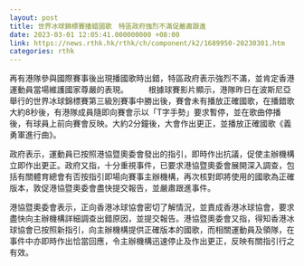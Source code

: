 ```yaml
---
layout: post
title: 世界冰球錦標賽播錯國歌　特區政府強烈不滿促嚴肅跟進
date: 2023-03-01 12:05:41.000000000 +08:00
link: https://news.rthk.hk/rthk/ch/component/k2/1689950-20230301.htm
categories: rthk
---
```


再有港隊參與國際賽事後出現播國歌時出錯，特區政府表示強烈不滿，並肯定香港運動員當場維護國家尊嚴的表現。
　　 
根據球賽影片顯示，港隊昨日在波斯尼亞舉行的世界冰球錦標賽第三級別賽事中勝出後，賽會未有播放正確國歌，在播錯歌大約8秒後，有港隊成員隨即向賽會示以「T字手勢」要求暫停，並在歌曲停播後，有球員上前向賽會反映。大約2分鐘後，大會作出更正，並播放正確國歌《義勇軍進行曲》。

政府表示，運動員已按照港協暨奧委會發出的指引，即時作出抗議，促使主辦機構立即作出更正。政府又指，十分重視事件，已要求港協暨奧委會展開深入調查，包括有關體育總會有否按指引即場向賽事主辦機構，再次核對即將使用的國歌為正確版本，敦促港協暨奧委會盡快提交報告，並嚴肅跟進事件。

港協暨奧委會表示，正向香港冰球協會密切了解情況，並責成香港冰球協會，要求盡快向主辦機構詳細調查出錯原因，並提交報告。港協暨奧委會又指，得知香港冰球協會已按照新指引，向主辦機構提供正確版本的國歌，而相關運動員及領隊，在事件中亦即時作出恰當回應，令主辦機構迅速停止及作出更正，反映有關指引行之有效。

